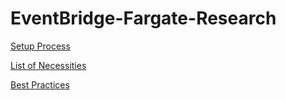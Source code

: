 # EventBridge-Fargate-Research

[Setup Process](Setup.md)

[List of Necessities](ListNecessity.md)

[Best Practices](BestPractices.md)